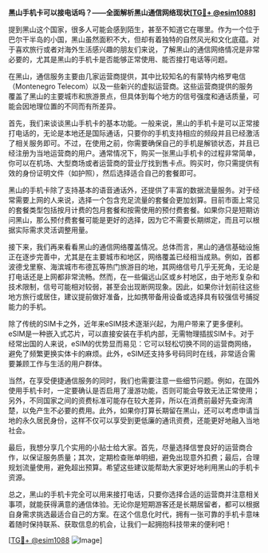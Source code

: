 **黑山手机卡可以接电话吗？——全面解析黑山通信网络现状[[TG💪+ @esim1088](https://t.me/s/esim1088)]**

提到黑山这个国家，很多人可能会感到陌生，甚至不知道它在哪里。作为一个位于巴尔干半岛的小国，黑山虽然面积不大，但却有着独特的自然风光和文化底蕴。对于喜欢旅行或者对海外生活感兴趣的朋友们来说，了解黑山的通信网络情况是非常必要的，尤其是黑山的手机卡是否能够正常使用、能否接打电话等问题。

在黑山，通信服务主要由几家运营商提供，其中比较知名的有蒙特内格罗电信（Montenegro Telecom）以及一些新兴的虚拟运营商。这些运营商提供的服务覆盖了黑山的主要城市和旅游景点，但具体到每个地方的信号强度和通话质量，可能会因地理位置的不同而有所差异。

首先，我们来谈谈黑山手机卡的基本功能。一般来说，黑山的手机卡是可以正常接打电话的，无论是本地还是国际通话，只要你的手机支持相应的频段并且已经激活了相关服务即可。不过，在使用之前，你需要确保自己的手机是解锁状态，并且已经注册为当地运营商的用户。通常情况下，购买一张黑山手机卡的过程非常简单，你可以在机场、大型商场或者运营商的营业厅找到售卡点。购买时，你只需提供有效的身份证明文件（如护照），然后选择适合自己的套餐即可。

黑山的手机卡除了支持基本的语音通话外，还提供了丰富的数据流量服务。对于经常需要上网的人来说，选择一个包含充足流量的套餐会更加划算。目前市面上常见的套餐类型包括按月计费的包月套餐和按需使用的预付费套餐。如果你只是短期访问黑山，那么预付费套餐可能是更好的选择，因为它不需要长期绑定，而且可以根据实际需求灵活调整用量。

接下来，我们再来看看黑山的通信网络覆盖情况。总体而言，黑山的通信基础设施正在逐步完善中，尤其是在主要城市和地区，网络覆盖已经相当成熟。例如，首都波德戈里察、海滨城市布德瓦等热门旅游目的地，其网络信号几乎无死角，无论是打电话还是上网都非常流畅。然而，在一些偏远山区或乡村地区，由于地形复杂和技术限制，信号可能相对较弱，甚至会出现断网现象。因此，如果你计划前往这些地方旅行或居住，建议提前做好准备，比如携带备用设备或选择具有较强信号捕捉能力的手机。

除了传统的SIM卡之外，近年来eSIM技术逐渐兴起，为用户带来了更多便利。eSIM是一种嵌入式芯片，可以直接安装在手机内部，无需物理插拔SIM卡。对于经常出国的人来说，eSIM的优势显而易见：它可以轻松切换不同的运营商网络，避免了频繁更换实体卡的麻烦。此外，eSIM还支持多号码同时在线，非常适合需要兼顾工作与生活的用户群体。

当然，在享受便捷通信服务的同时，我们也需要注意一些细节问题。例如，在国外使用手机卡时，一定要确认是否启用了漫游功能，否则可能会导致无法正常使用；另外，不同国家之间的资费标准可能存在较大差异，所以在消费前最好先查询清楚，以免产生不必要的费用。此外，如果你打算长期留在黑山，还可以考虑申请当地的永久居民身份，这样不仅可以享受到更低廉的通讯资费，还能更好地融入当地社会。

最后，我想分享几个实用的小贴士给大家。首先，尽量选择信誉良好的运营商合作，以保证服务质量；其次，定期检查账单明细，避免出现意外扣费；最后，合理规划流量使用，避免超出预算。希望这些建议能帮助大家更好地利用黑山的手机卡资源。

总之，黑山的手机卡完全可以用来接打电话，只要你选择合适的运营商并注意相关事项，就能获得满意的通信体验。无论你是短期游客还是长期居留者，都可以根据自身需求挑选最适合自己的方案。在这个信息化时代，拥有一张可靠的手机卡意味着随时保持联系、获取信息的机会，让我们一起拥抱科技带来的便利吧！

[[TG💪+ @esim1088](https://t.me/s/esim1088) ![Image](https://i.postimg.cc/4NQfJmqS/Snipaste-2025-05-13-00-14-12.png)]